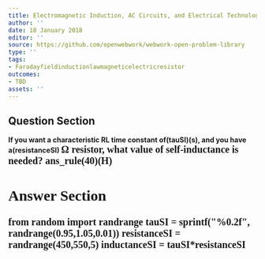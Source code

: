 ```yaml
---
title: Electromagnetic Induction, AC Circuits, and Electrical Technologies - RL Circuits
author: ''
date: 18 January 2018
editor: ''
source: https://github.com/openwebwork/webwork-open-problem-library
type: ''
tags:
- Faradayfieldinductionlawmagneticelectricresistor
outcomes:
- TBD
assets: ''
---
```


## Question Section 

<b>
If you want a characteristic RL time constant of(tauSI)(s), and you have a(resistanceSI) <span style="font-family: 'Times'; font-size: 20px";>&Omega;<span> resistor, what value of self-inductance is needed?
ans_rule(40)(H)


## Answer Section

from random import randrange
tauSI = sprintf("%0.2f", randrange(0.95,1.05,0.01))
resistanceSI = randrange(450,550,5)
inductanceSI = tauSI*resistanceSI